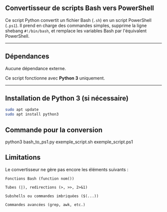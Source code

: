 ## Convertisseur de scripts Bash vers PowerShell

Ce script Python convertit un fichier Bash (`.sh`) en un script PowerShell (`.ps1`). Il prend en charge des commandes simples, supprime la ligne shebang `#!/bin/bash`, et remplace les variables Bash par l'équivalent PowerShell.

---

## Dépendances

Aucune dépendance externe.

Ce script fonctionne avec **Python 3** uniquement.

---

## Installation de Python 3 (si nécessaire)

```bash
sudo apt update
sudo apt install python3
```


## Commande pour la conversion

python3 bash_to_ps1.py exemple_script.sh exemple_script.ps1

## Limitations

Le convertisseur ne gère pas encore les éléments suivants :

    Fonctions Bash (function nom())

    Tubes (|), redirections (>, >>, 2>&1)

    Subshells ou commandes imbriquées ($(...))

    Commandes avancées (grep, awk, etc.)